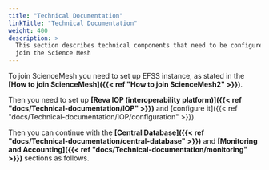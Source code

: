 ```yaml
---
title: "Technical Documentation"
linkTitle: "Technical Documentation"
weight: 400
description: >
  This section describes technical components that need to be configured to
  join the Science Mesh
---
```


To join ScienceMesh you need to set up EFSS instance, as stated in the **[How to join ScienceMesh]({{< ref "How to join ScienceMesh2" >}})**.

Then you need to set up **[Reva IOP (interoperability platform)]({{< ref "docs/Technical-documentation/IOP" >}})** and [configure it]({{< ref "docs/Technical-documentation/IOP/configuration" >}}). 

Then you can continue with the **[Central Database]({{< ref "docs/Technical-documentation/central-database" >}})** and **[Monitoring and Accounting]({{< ref "docs/Technical-documentation/monitoring" >}})** sections as follows.
  

